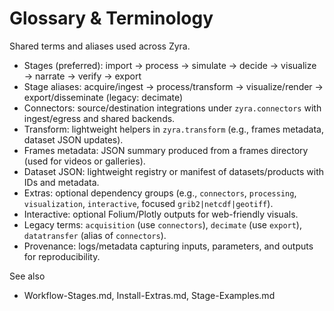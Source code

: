 # Glossary & Terminology

Shared terms and aliases used across Zyra.

- Stages (preferred): import → process → simulate → decide → visualize → narrate → verify → export
- Stage aliases: acquire/ingest → process/transform → visualize/render → export/disseminate (legacy: decimate)
- Connectors: source/destination integrations under `zyra.connectors` with ingest/egress and shared backends.
- Transform: lightweight helpers in `zyra.transform` (e.g., frames metadata, dataset JSON updates).
- Frames metadata: JSON summary produced from a frames directory (used for videos or galleries).
- Dataset JSON: lightweight registry or manifest of datasets/products with IDs and metadata.
- Extras: optional dependency groups (e.g., `connectors`, `processing`, `visualization`, `interactive`, focused `grib2|netcdf|geotiff`).
- Interactive: optional Folium/Plotly outputs for web-friendly visuals.
- Legacy terms: `acquisition` (use `connectors`), `decimate` (use `export`), `datatransfer` (alias of `connectors`).
- Provenance: logs/metadata capturing inputs, parameters, and outputs for reproducibility.

See also
- Workflow-Stages.md, Install-Extras.md, Stage-Examples.md
